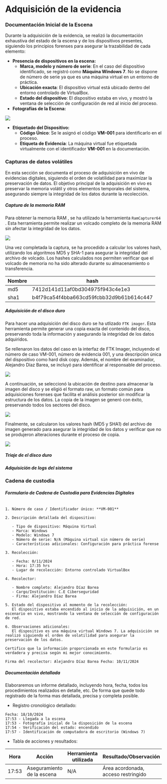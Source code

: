 # Adquisición de la evidencia

### **Documentación Inicial de la Escena**

Durante la adquisición de la evidencia, se realizó la documentación exhaustiva del estado de la escena y de los dispositivos presentes, siguiendo los principios forenses para asegurar la trazabilidad de cada elemento:

* **Presencia de dispositivos en la escena:**  
  * **Marca, modelo y número de serie**: En el caso del dispositivo identificado, se registró como **Máquina Windows 7**. No se dispone de número de serie ya que es una máquina virtual en un entorno de práctica.  
  * **Ubicación exacta**: El dispositivo virtual está ubicado dentro del entorno controlado de VirtualBox.  
  * **Estado del dispositivo**: El dispositivo estaba en vivo, y mostró la ventana de selección de configuración de red al inicio del proceso.  
* **Fotografías de la Escena:**

![](img1.jpeg)

* **Etiquetado del Dispositivo:**  
  * **Código Único**: Se le asignó el código **VM-001** para identificarlo en el proceso.  
  * **Etiqueta de Evidencia**: La máquina virtual fue etiquetada virtualmente con el identificador **VM-001** en la documentación.

### **Capturas de datos volátiles**

En esta sección se documenta el proceso de adquisición en vivo de evidencias digitales, siguiendo el orden de volatilidad para maximizar la preservación de datos. El objetivo principal de la adquisición en vivo es preservar la memoria volátil y otros elementos temporales del sistema, asegurando siempre la integridad de los datos durante la recolección.

##### **Captura de la memoria RAM**
Para obtener la memoria RAM , se ha utilizado la herramienta ```RamCapturer64``` . Esta herramienta permite realizar un volcado completo de la memoria RAM sin afectar la integridad de los datos.

![](ramCapturer.png)

Una vez completada la captura, se ha procedido a calcular los valores hash, utilizando los algoritmos MD5 y SHA-1 para asegurar la integridad del archivo de volcado. Los hashes calculados nos permiten verificar que el volcado de memoria no ha sido alterado durante su almacenamiento o transferencia.

|Nombre|hash|
|-|-|
|md5|7412d141d11af0bd304975f943c4e1e3|
|sha1|b4f79ca54f4bba663cd59fcbb32d9b61b614c447|

##### 	**Adquisición de el disco duro**

Para hacer una adquisición del disco duro se ha utlizado ```FTK imager```. Esta herramienta permite generar una copia exacta del contenido del disco, preservando toda la información y asegurando la integridad de los datos adquiridos.

Se rellenaron los datos del caso en la interfaz de FTK Imager, incluyendo el número de caso VM-001, número de evidencia 001, y una descripción única del dispositivo como hard disk copy. Además, el nombre del examinador, Alejandro Díaz Barea, se incluyó para identificar al responsable del proceso.

![](nombreCasoDIsc.png)

A continuación, se seleccionó la ubicación de destino para almacenar la imagen del disco y se eligió el formato raw, un formato común para adquisiciones forenses que facilita el análisis posterior sin modificar la estructura de los datos. La copia de la imagen se generó con éxito, preservando todos los sectores del disco.

![](discoDuro.png)

Finalmente, se calcularon los valores hash (MD5 y SHA1) del archivo de imagen generado para asegurar la integridad de los datos y verificar que no se produjeron alteraciones durante el proceso de copia.

![](hashDisco.png)

##### **Triaje de el disco duro**



##### **Adquisición de logs del sistema** 

### **Cadena de custodia**

##### Formulario de Cadena de Custodia para Evidencias Digitales

~~~

1. Número de caso / Identificador único: **VM-001**

2. Descripción detallada del dispositivo:

   - Tipo de dispositivo: Máquina Virtual
   - Marca: Windows
   - Modelo: Windows 7
   - Número de serie: N/A (Máquina virtual sin número de serie)
   - Características adicionales: Configuración para práctica forense

3. Recolección:

   - Fecha: 0/11/2024
   - Hora: 17:35 hrs
   - Lugar de recolección: Entorno controlado VirtualBox

4. Recolector:

   - Nombre completo: Alejandro Díaz Barea
   - Cargo/Institución: C.E Ciberseguridad
   - Firma: Alejandro Díaz Barea

5. Estado del dispositivo al momento de la recolección:
   El dispositivo estaba encendido al inicio de la adquisición, en un escenario en vivo, mostrando la ventana de selección de configuración de red.

6. Observaciones adicionales:
   El dispositivo es una máquina virtual Windows 7. La adquisición se realizó siguiendo el orden de volatilidad para asegurar la preservación de los datos.

Certifico que la información proporcionada en este formulario es verdadera y precisa según mi mejor conocimiento.

Firma del recolector: Alejandro Díaz Barea Fecha: 10/11/2024
~~~


##### Documentación detallada

Elaboraremos un informe detallado, incluyendo hora, fecha, todos los procedimientos realizados en detalle, etc. De forma que quede todo registrado de la forma mas detallada, precisa y completa posible. 

- Registro cronológico detallado:
~~~
Fecha: 18/10/2024
17:53 - Llegada a la escena
17:53 - Fotografía inicial de la disposición de la escena
17:54 - Verificación del estado: encendido
17:57 - Identificación de computadora de escritorio (Windows 7)
~~~

- Tabla de acciones y resultados:

| Hora  | Acción                           | Herramienta utilizada | Resultado/Observación                    |
|-------|----------------------------------|----------------------|------------------------------------------|
| 17:53 | Aseguramiento de la escena       | N/A                  | Área acordonada, acceso restringido      |



